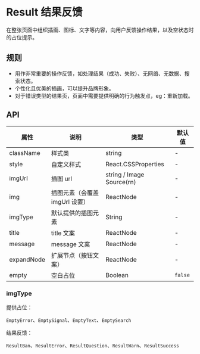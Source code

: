 # Result 结果反馈

在整张页面中组织插画、图标、文字等内容，向用户反馈操作结果，以及空状态时的占位提示。

## 规则

- 用作非常重要的操作反馈，如处理结果（成功、失败）、无网络、无数据、搜索状态。
- 个性化且优美的插画，可以提升品牌形象。
- 对于错误类型的结果页，页面中需要提供明确的行为触发点，eg：重新加载。

<code src="./demos/index.tsx"></code>

## API

属性 | 说明 | 类型 | 默认值
----|-----|------|------
className | 样式类 | string  | -
style | 自定义样式 | React.CSSProperties  | -
imgUrl | 插图 url | string / Image Source(rn)  | -
img | 插图元素（会覆盖 imgUrl 设置）  | ReactNode | -
imgType | 默认提供的插图元素  | String | -
title | title 文案 | ReactNode | -
message | message 文案 | ReactNode | -
expandNode | 扩展节点（按钮文案） | ReactNode | -
empty | 空白占位 | Boolean | `false`

### imgType

提供占位：

`EmptyError`、`EmptySignal`、`EmptyText`、`EmptySearch`

结果反馈：

`ResultBan`、`ResultError`、`ResultQuestion`、`ResultWarn`、`ResultSuccess`